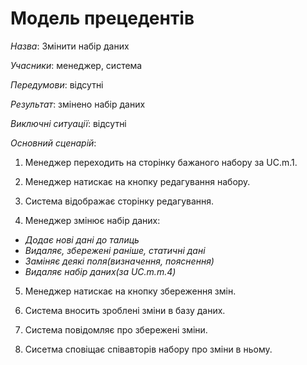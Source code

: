 # Модель прецедентів

*Назва*: Змінити набір даних

*Учасники*: менеджер, система  

*Передумови*: відсутні

*Результат*: змінено набір даних  

*Виключні ситуації*: відсутні

*Основний сценарій*:
  1. Менеджер переходить на сторінку бажаного набору за UC.m.1.
  2. Менеджер натискає на кнопку редагування набору.
  3. Система відображає сторінку редагування.
  
  4. Менеджер змінює набір даних:  
  - *Додає нові дані до талиць*  
  - *Видаляє, збережені раніше, статичні дані*  
  - *Заміняє деякі поля(визначення, пояснення)*  
  - *Видаляє набір даних(за UC.m.m.4)*  
    
  5. Менеджер натискає на кнопку збереження змін.
  
  6. Система вносить зроблені зміни в базу даних.
  
  7. Система повідомляє про збережені зміни.
  
  8. Сисетма сповіщає співавторів набору про зміни в ньому.
